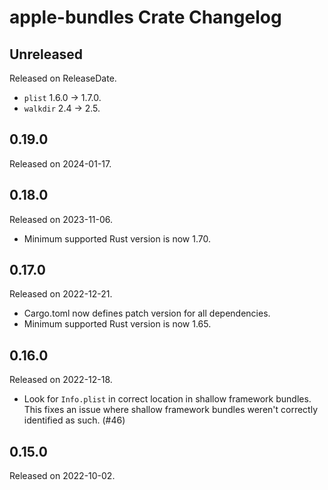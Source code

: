 # apple-bundles Crate Changelog

<!-- next-header -->

## Unreleased

Released on ReleaseDate.

* `plist` 1.6.0 -> 1.7.0.
* `walkdir` 2.4 -> 2.5.

## 0.19.0

Released on 2024-01-17.

## 0.18.0

Released on 2023-11-06.

* Minimum supported Rust version is now 1.70.

## 0.17.0

Released on 2022-12-21.

* Cargo.toml now defines patch version for all dependencies.
* Minimum supported Rust version is now 1.65.

## 0.16.0

Released on 2022-12-18.

* Look for `Info.plist` in correct location in shallow framework bundles. This
  fixes an issue where shallow framework bundles weren't correctly identified
  as such. (#46)

## 0.15.0

Released on 2022-10-02.
